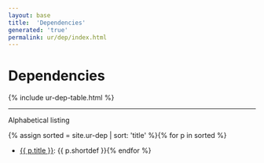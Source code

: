 ```yaml
---
layout: base
title:  'Dependencies'
generated: 'true'
permalink: ur/dep/index.html
---
```


# Dependencies

{% include ur-dep-table.html %}

----------

Alphabetical listing

{% assign sorted = site.ur-dep | sort: 'title' %}{% for p in sorted %}
* [{{ p.title }}](): {{ p.shortdef }}{% endfor %}
